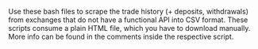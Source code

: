 Use these bash files to scrape the trade history (+ deposits, withdrawals) from exchanges that do not have a functional API into CSV format. These scripts consume a plain HTML file, which you have to download manually. More info can be found in the comments inside the respective script.
